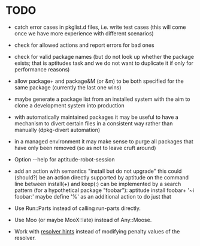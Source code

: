 # TODO

* catch error cases in pkglist.d files, i.e. write test cases
  (this will come once we have more experience with different
  scenarios)

* check for allowed actions and report errors for bad ones

* check for valid package names (but do not look up whether
  the package exists; that is aptitudes task and we do not
  want to duplicate it if only for performance reasons)

* allow package+ and package&M (or &m) to be both specified
  for the same package (currently the last one wins)

* maybe generate a package list from an installed system with
  the aim to clone a development system into production

* with automatically maintained packages it may be useful to
  have a mechanism to divert certain files in a consistent
  way rather than manually (dpkg-divert automation)

* in a managed environment it may make sense to purge all
  packages that have only been removed (so as not to leave
  cruft around)

* Option --help for aptitude-robot-session

* add an action with semantics "install but do not upgrade"
  this could (should?) be an action directly supported by
  aptitude on the command line between install(+) and keep(:)
  can be implemented by a search pattern (for a hypothetical
  package "foobar"):
  aptitude install foobar+ '~i foobar:'
  maybe define '%' as an additional action to do just that

* Use Run::Parts instead of calling run-parts directly.

* Use Moo (or maybe MooX::late) instead of Any::Moose.

* Work with
  [resolver hints](http://people.debian.org/~abe/aptitude/en/ch02s03s05.html)
  instead of modifying penalty values of the resolver.
